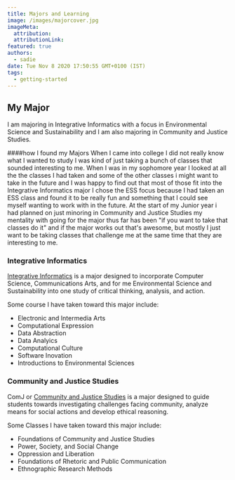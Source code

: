 ```yaml
---
title: Majors and Learning
image: /images/majorcover.jpg
imageMeta:
  attribution:
  attributionLink:
featured: true
authors:
  - sadie
date: Tue Nov 8 2020 17:50:55 GMT+0100 (IST)
tags:
  - getting-started
---
```


## My Major

I am majoring in Integrative Informatics with a focus in Environmental Science and Sustainability and I am also majoring in Community and Justice Studies.

####how I found my Majors
When I came into college I did not really know what I wanted to study I was kind of just taking a bunch of classes that sounded interesting to me. When I was in my sophomore year I looked at all the the classes I had taken and some of the other classes i might want to take in the future and I was happy to find out that most of those fit into the Integrative Informatics major I chose the ESS focus because I had taken an ESS class and found it to be really fun and something that I could see myself wanting to work with in the future. At the start of my Junior year i had planned on just minoring in Community and Justice Studies my mentality with going for the major thus far has been "if you want to take that classes do it" and if the major works out that's awesome, but mostly I just want to be taking classes that challenge me at the same time that they are interesting to me.

### Integrative Informatics

[Integrative Informatics](https://sites.allegheny.edu/informatics/) is a major designed to incorporate Computer Science, Communications Arts, and for me Environmental Science and Sustainability into one study of critical thinking, analysis, and action.

Some course I have taken toward this major include:
- Electronic and Intermedia Arts
- Computational Expression
- Data Abstraction
- Data Analyics
- Computational Culture
- Software Inovation
- Introductions to Environmental Sciences


### Community and Justice Studies

ComJ or [Community and Justice Studies](https://sites.allegheny.edu/commjustice/) is a major designed to guide students towards investigating challenges facing community, analyze means for social actions and develop ethical reasoning.

Some Classes I have taken toward this major include:
- Foundations of Community and Justice Studies
- Power, Society, and Social Change
- Oppression and Liberation
- Foundations of Rhetoric and Public Communication
- Ethnographic Research Methods
